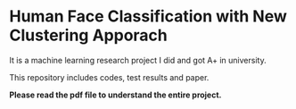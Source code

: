 # Human Face Classification with New Clustering Apporach

It is a machine learning research project I did and got A+ in university.

This repository includes codes, test results and paper.

**Please read the pdf file to understand the entire project.**
